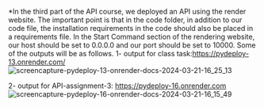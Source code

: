 *In the third part of the API course, we deployed an API using the render website. The important point is that in the code folder, in addition to our code file, the installation requirements in the code should also be placed in a requirements file. In the Start Command section of the rendering website, our host should be set to 0.0.0.0 and our port should be set to 10000. Some of the outputs will be as follows.
1- output for class task:https://pydeploy-13.onrender.com/
![screencapture-pydeploy-13-onrender-docs-2024-03-21-16_25_13](https://github.com/mori-cyber/PyDeploy/assets/65276280/d78468c8-af1d-49f9-811f-8add99424382)

2- output for API-assignment-3: https://pydeploy-16.onrender.com
![screencapture-pydeploy-16-onrender-docs-2024-03-21-16_15_49](https://github.com/mori-cyber/PyDeploy/assets/65276280/385987bb-b0a8-402b-81b4-53428cbe9d0b)
